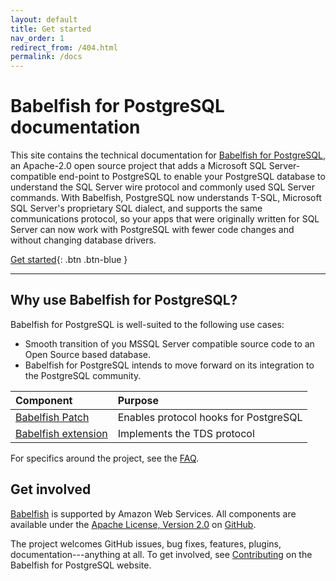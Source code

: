 ```yaml
---
layout: default
title: Get started
nav_order: 1
redirect_from: /404.html
permalink: /docs
---
```


# Babelfish for PostgreSQL documentation

This site contains the technical documentation for [Babelfish for PostgreSQL](https://babelfishpg.org/), an Apache-2.0 open source project that adds a Microsoft SQL Server-compatible end-point to PostgreSQL to enable your PostgreSQL database to understand the SQL Server wire protocol and commonly used SQL Server commands. With Babelfish, PostgreSQL now understands T-SQL, Microsoft SQL Server's proprietary SQL dialect, and supports the same communications protocol, so your apps that were originally written for SQL Server can now work with PostgreSQL with fewer code changes and without changing database drivers.


[Get started]({{site.url}}{{site.baseurl}}/getstarted/){: .btn .btn-blue }


---

## Why use Babelfish for PostgreSQL?

Babelfish for PostgreSQL is well-suited to the following use cases:

* Smooth transition of you MSSQL Server compatible source code to an Open Source based database.
* Babelfish for PostgreSQL intends to move forward on its integration to the PostgreSQL community.

Component | Purpose
:--- | :---
[Babelfish Patch](https://github.com/babelfish-for-postgresql/postgresql_modified_for_babelfish) | Enables protocol hooks for PostgreSQL
[Babelfish extension](https://github.com/babelfish-for-postgresql/babelfish_extensions) | Implements the TDS protocol


For specifics around the project, see the [FAQ]({{site.url}}{{site.baseurl}}/docs/faq).


## Get involved

[Babelfish](https://babelfishpg.org/) is supported by Amazon Web Services. All components are available under the [Apache License, Version 2.0](https://www.apache.org/licenses/LICENSE-2.0.html) on [GitHub](https://github.com/babelfish-for-postgresql).

The project welcomes GitHub issues, bug fixes, features, plugins, documentation---anything at all. To get involved, see [Contributing](https://github.com/babelfish-for-postgresql/babelfish_extensions/blob/main/CONTRIBUTING.md) on the Babelfish for PostgreSQL website.